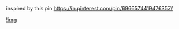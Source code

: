 inspired by this pin https://in.pinterest.com/pin/6966574419476357/

[!img](https://i.pinimg.com/originals/4e/c5/f9/4ec5f90289b50e3a60dd6753bf6e856b.jpg)

